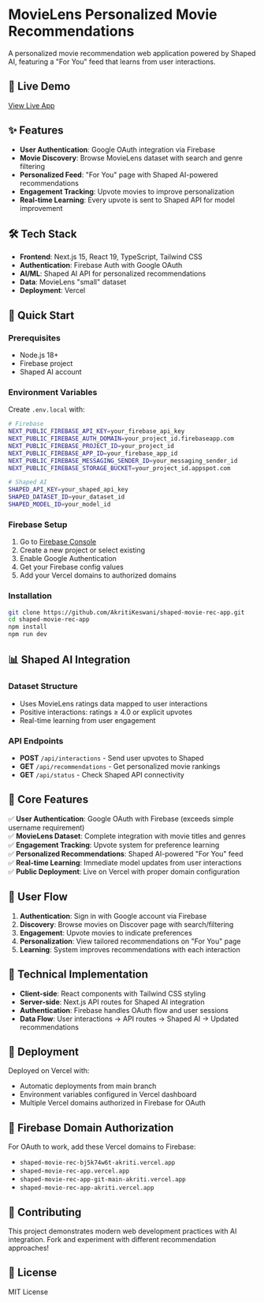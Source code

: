 # MovieLens Personalized Movie Recommendations

A personalized movie recommendation web application powered by Shaped AI, featuring a "For You" feed that learns from user interactions.

## 🚀 Live Demo

[View Live App](https://shaped-movie-rec-bj5k74w6t-akriti.vercel.app)

## ✨ Features

- **User Authentication**: Google OAuth integration via Firebase
- **Movie Discovery**: Browse MovieLens dataset with search and genre filtering  
- **Personalized Feed**: "For You" page with Shaped AI-powered recommendations
- **Engagement Tracking**: Upvote movies to improve personalization
- **Real-time Learning**: Every upvote is sent to Shaped API for model improvement

## 🛠️ Tech Stack

- **Frontend**: Next.js 15, React 19, TypeScript, Tailwind CSS
- **Authentication**: Firebase Auth with Google OAuth
- **AI/ML**: Shaped AI API for personalized recommendations
- **Data**: MovieLens "small" dataset
- **Deployment**: Vercel

## 🚀 Quick Start

### Prerequisites

- Node.js 18+
- Firebase project
- Shaped AI account

### Environment Variables

Create `.env.local` with:

```bash
# Firebase
NEXT_PUBLIC_FIREBASE_API_KEY=your_firebase_api_key
NEXT_PUBLIC_FIREBASE_AUTH_DOMAIN=your_project_id.firebaseapp.com
NEXT_PUBLIC_FIREBASE_PROJECT_ID=your_project_id
NEXT_PUBLIC_FIREBASE_APP_ID=your_firebase_app_id
NEXT_PUBLIC_FIREBASE_MESSAGING_SENDER_ID=your_messaging_sender_id
NEXT_PUBLIC_FIREBASE_STORAGE_BUCKET=your_project_id.appspot.com

# Shaped AI
SHAPED_API_KEY=your_shaped_api_key
SHAPED_DATASET_ID=your_dataset_id
SHAPED_MODEL_ID=your_model_id
```

### Firebase Setup

1. Go to [Firebase Console](https://console.firebase.google.com)
2. Create a new project or select existing
3. Enable Google Authentication
4. Get your Firebase config values
5. Add your Vercel domains to authorized domains

### Installation

```bash
git clone https://github.com/AkritiKeswani/shaped-movie-rec-app.git
cd shaped-movie-rec-app
npm install
npm run dev
```

## 📊 Shaped AI Integration

### Dataset Structure
- Uses MovieLens ratings data mapped to user interactions
- Positive interactions: ratings ≥ 4.0 or explicit upvotes
- Real-time learning from user engagement

### API Endpoints
- **POST** `/api/interactions` - Send user upvotes to Shaped
- **GET** `/api/recommendations` - Get personalized movie rankings
- **GET** `/api/status` - Check Shaped API connectivity

## 🎯 Core Features

✅ **User Authentication**: Google OAuth with Firebase (exceeds simple username requirement)  
✅ **MovieLens Dataset**: Complete integration with movie titles and genres  
✅ **Engagement Tracking**: Upvote system for preference learning  
✅ **Personalized Recommendations**: Shaped AI-powered "For You" feed  
✅ **Real-time Learning**: Immediate model updates from user interactions  
✅ **Public Deployment**: Live on Vercel with proper domain configuration

## 📱 User Flow

1. **Authentication**: Sign in with Google account via Firebase
2. **Discovery**: Browse movies on Discover page with search/filtering
3. **Engagement**: Upvote movies to indicate preferences
4. **Personalization**: View tailored recommendations on "For You" page
5. **Learning**: System improves recommendations with each interaction

## 🔧 Technical Implementation

- **Client-side**: React components with Tailwind CSS styling
- **Server-side**: Next.js API routes for Shaped AI integration
- **Authentication**: Firebase handles OAuth flow and user sessions
- **Data Flow**: User interactions → API routes → Shaped AI → Updated recommendations

## 🚀 Deployment

Deployed on Vercel with:
- Automatic deployments from main branch
- Environment variables configured in Vercel dashboard
- Multiple Vercel domains authorized in Firebase for OAuth

## 🔑 Firebase Domain Authorization

For OAuth to work, add these Vercel domains to Firebase:
- `shaped-movie-rec-bj5k74w6t-akriti.vercel.app`
- `shaped-movie-rec-app.vercel.app`
- `shaped-movie-rec-app-git-main-akriti.vercel.app`
- `shaped-movie-rec-app-akriti.vercel.app`

## 🤝 Contributing

This project demonstrates modern web development practices with AI integration. Fork and experiment with different recommendation approaches!

## 📄 License

MIT License
